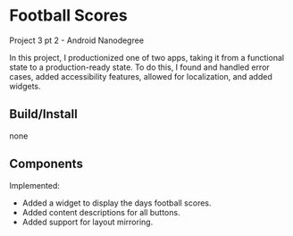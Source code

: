 # Football Scores
Project 3 pt 2 - Android Nanodegree

In this project, I productionized one of two apps, taking it from a functional state to a production-ready state. 
To do this, I found and handled error cases, added accessibility features, allowed for localization, and added widgets.

## Build/Install
none

## Components

Implemented:
* Added a widget to display the days football scores.
* Added  content descriptions for all buttons.
* Added support for layout mirroring.
